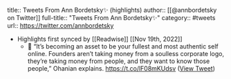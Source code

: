 title:: Tweets From Ann Bordetsky✨ (highlights)
author:: [[@annbordetsky on Twitter]]
full-title:: "Tweets From Ann Bordetsky✨"
category:: #tweets
url:: https://twitter.com/annbordetsky

- Highlights first synced by [[Readwise]] [[Nov 19th, 2022]]
	- 💯 “It’s becoming an asset to be your fullest and most authentic self online. Founders aren’t taking money from a soulless corporate logo, they’re taking money from people, and they want to know those people,” Ohanian explains. https://t.co/lF08mKUdsv ([View Tweet](https://twitter.com/annbordetsky/status/1403171024925990918))
